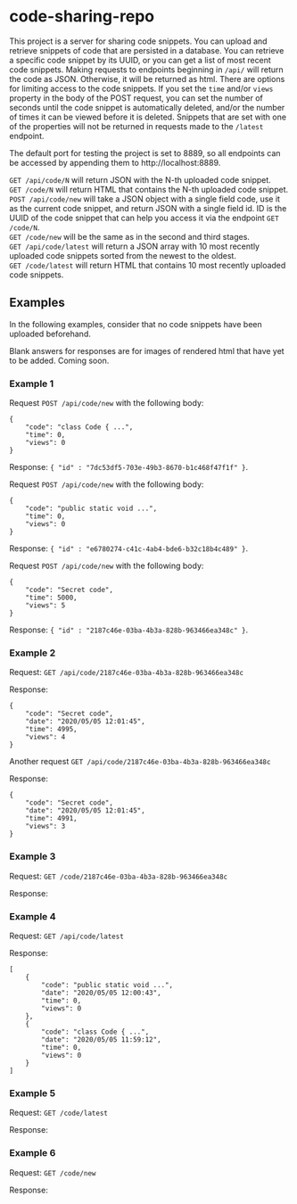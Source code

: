 # code-sharing-repo

This project is a server for sharing code snippets. You can upload and retrieve snippets of code that are persisted in a database. You can retrieve a specific code snippet by its UUID, or you can get a list of most recent code snippets. Making requests to endpoints beginning in `/api/` will return the code as JSON. Otherwise, it will be returned as html. There are options for limiting access to the code snippets. If you set the `time` and/or `views` property in the body of the POST request, you can set the number of seconds until the code snippet is automatically deleted, and/or the number of times it can be viewed before it is deleted. Snippets that are set with one of the properties will not be returned in requests made to the `/latest` endpoint. 

The default port for testing the project is set to 8889, so all endpoints can be accessed by appending them to http://localhost:8889. 

`GET /api/code/N` will return JSON with the N-th uploaded code snippet.   
`GET /code/N` will return HTML that contains the N-th uploaded code snippet.   
`POST /api/code/new` will take a JSON object with a single field code, use it as the current code snippet, and return JSON with a single field id. ID is the UUID of the code snippet that can help you access it via the endpoint `GET /code/N`.   
`GET /code/new` will be the same as in the second and third stages.   
`GET /api/code/latest` will return a JSON array with 10 most recently uploaded code snippets sorted from the newest to the oldest.   
`GET /code/latest` will return HTML that contains 10 most recently uploaded code snippets.  

## Examples
In the following examples, consider that no code snippets have been uploaded beforehand.

Blank answers for responses are for images of rendered html that have yet to be added. Coming soon. 

### Example 1

Request `POST /api/code/new` with the following body:
```
{
    "code": "class Code { ...",
    "time": 0,
    "views": 0
}
```
Response: `{ "id" : "7dc53df5-703e-49b3-8670-b1c468f47f1f" }`.

Request `POST /api/code/new` with the following body:
```
{
    "code": "public static void ...",
    "time": 0,
    "views": 0
}
```
Response: `{ "id" : "e6780274-c41c-4ab4-bde6-b32c18b4c489" }`.

Request `POST /api/code/new` with the following body:
```
{
    "code": "Secret code",
    "time": 5000,
    "views": 5
}
```
Response: `{ "id" : "2187c46e-03ba-4b3a-828b-963466ea348c" }`.

### Example 2

Request: `GET /api/code/2187c46e-03ba-4b3a-828b-963466ea348c`

Response:
```
{
    "code": "Secret code",
    "date": "2020/05/05 12:01:45",
    "time": 4995,
    "views": 4
}
```
Another request `GET /api/code/2187c46e-03ba-4b3a-828b-963466ea348c`

Response:
```
{
    "code": "Secret code",
    "date": "2020/05/05 12:01:45",
    "time": 4991,
    "views": 3
}
```
### Example 3

Request: `GET /code/2187c46e-03ba-4b3a-828b-963466ea348c`

Response:



### Example 4

Request: `GET /api/code/latest`

Response:
```
[
    {
        "code": "public static void ...",
        "date": "2020/05/05 12:00:43",
        "time": 0,
        "views": 0
    },
    {
        "code": "class Code { ...",
        "date": "2020/05/05 11:59:12",
        "time": 0,
        "views": 0
    }
]
```
### Example 5

Request: `GET /code/latest`

Response:



### Example 6

Request: `GET /code/new`

Response:


